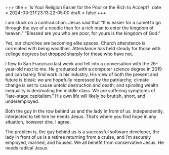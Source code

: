 +++
title = 'Is Your Religion Easier for the Poor or the Rich to Accept?'
date = 2024-03-21T23:13:22-05:00
draft = false
+++

I am stuck on a contradiction. Jesus said that “It is easier for a camel to go through the eye of a needle than for a rich man to enter the kingdom of heaven.” “Blessed are you who are poor, for yours is the kingdom of God.”

Yet, our churches are becoming elite spaces. Church attendance is correlated with being wealthier. Attendance has held steady for those with college degrees but dropped sharply for those who have not.

I flew to San Francisco last week and fell into a conversation with the 26-year-old next to me. He graduated with a computer science degree in 2019 and can barely find work in his industry. His view of both the present and future is bleak: we are hopefully repressed by the patriarchy; climate change is set to cause untold destruction and death; and spiraling wealth inequality is decimating the middle class. We are suffering symptoms of “late-stage capitalism.” His own life will likely be brutish, short, and underemployed.

Both the guy in the row behind us and the lady in front of us, independently, interjected to tell him he needs Jesus. That’s where you find hope in any situation, however dire. I agree.

The problem is, the guy behind us is a successful software developer, the lady in front of us is a retiree returning from a cruise, and I’m securely employed, married, and housed. We all benefit from conservative Jesus. He needs radical Jesus.
